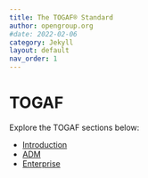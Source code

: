 ```yaml
---
title: The TOGAF® Standard
author: opengroup.org
#date: 2022-02-06
category: Jekyll
layout: default
nav_order: 1
---
```


# TOGAF

Explore the TOGAF sections below:

<ul>
  <li><a href="{{ site.baseurl }}/togaf/introduction/">Introduction</a></li>
  <li><a href="{{ site.baseurl }}/togaf/adm/">ADM</a></li>
  <li><a href="{{ site.baseurl }}/togaf/enterprise/">Enterprise</a></li>
</ul>
